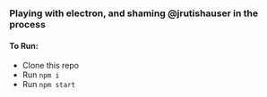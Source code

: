 ### Playing with electron, and shaming @jrutishauser in the process

#### To Run:
  * Clone this repo
  * Run `npm i`
  * Run `npm start`